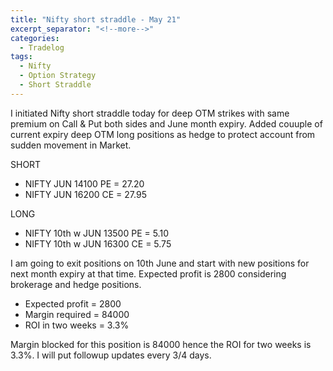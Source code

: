 ```yaml
---
title: "Nifty short straddle - May 21"
excerpt_separator: "<!--more-->"
categories:
  - Tradelog
tags:
  - Nifty
  - Option Strategy
  - Short Straddle
---
```


I initiated Nifty short straddle today for deep OTM strikes with same premium on Call & Put both sides and June month expiry. Added couuple of current expiry deep OTM long positions as hedge to protect account from sudden movement in Market.

SHORT 

- NIFTY JUN 14100 PE = 27.20
- NIFTY JUN 16200 CE = 27.95

LONG  

- NIFTY 10th w JUN 13500 PE = 5.10
- NIFTY 10th w JUN 16300 CE = 5.75

I am going to exit positions on 10th June and start with new positions for next month expiry at that time. Expected profit is 2800 considering brokerage and hedge positions.

- Expected profit = 2800
- Margin required = 84000
- ROI in two weeks = 3.3%

Margin blocked for this position is 84000 hence the ROI for two weeks is 3.3%. I will put followup updates every 3/4 days.